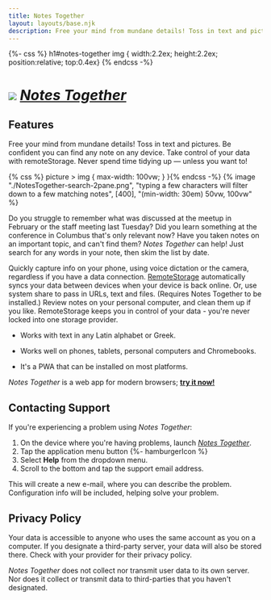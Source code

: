 ```yaml
---
title: Notes Together
layout: layouts/base.njk
description: Free your mind from mundane details! Toss in text and pictures. Be confident you can find any note on any device. Take control of your data with remoteStorage. Never spend time tidying up — unless you want to!
---
```

{%- css %} h1#notes-together img { width:2.2ex; height:2.2ex; position:relative; top:0.4ex} {% endcss -%}
# ![](/img/NotesTogether-Icon-36x36.png) [*Notes Together*](https://notestogether.hominidsoftware.com/)

## Features

Free your mind from mundane details! Toss in text and pictures. Be confident you can find any note on any device. Take control of your data with remoteStorage. Never spend time tidying up — unless you want to!

{% css %} picture > img { max-width: 100vw; } }{% endcss -%}
{% image "./NotesTogether-search-2pane.png", "typing a few characters will filter down to a few matching notes", [400], "(min-width: 30em) 50vw, 100vw" %}

Do you struggle to remember what was discussed at the meetup in February or the staff meeting last Tuesday?
Did you learn something at the conference in Columbus that's only relevant now?
Have you taken notes on an important topic, and can't find them?
*Notes Together* can help!
Just search for any words in your note, then skim the list by date.

Quickly capture info on your phone, using voice dictation or the camera, regardless if you have a data connection.
[RemoteStorage](https://remotestorage.io/) automatically syncs your data between devices when your device is back online.
Or, use system share to pass in URLs, text and files. (Requires Notes Together to be installed.)
Review notes on your personal computer, and clean them up if you like.
RemoteStorage keeps you in control of your data - you're never locked into one storage provider.

* Works with text in any Latin alphabet or Greek.

* Works well on phones, tablets, personal computers and Chromebooks.

* It's a PWA that can be installed on most platforms.

*Notes Together* is a web app for modern browsers; [**try it now!**](https://notestogether.hominidsoftware.com/)

## Contacting Support

If you're experiencing a problem using *Notes Together*:

1. On the device where you're having problems, launch [*Notes Together*](https://notestogether.hominidsoftware.com/).
2. Tap the application menu button {%- hamburgerIcon %}
3. Select **Help** from the dropdown menu.
4. Scroll to the bottom and tap the support email address.

This will create a new e-mail, where you can describe the problem.
Configuration info will be included, helping solve your problem.

## Privacy Policy

Your data is accessible to anyone who uses the same account as you on a computer.
If you designate a third-party server, your data will also be stored there.
Check with your provider for their privacy policy.

*Notes Together* does not collect nor transmit user data to its own server.
Nor does it collect or transmit data to third-parties that you haven't designated.
